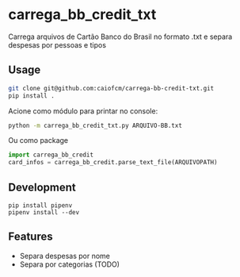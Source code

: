 # carrega_bb_credit_txt

Carrega arquivos de Cartão Banco do Brasil no formato .txt e separa despesas por pessoas e tipos

## Usage

```bash
git clone git@github.com:caiofcm/carrega-bb-credit-txt.git
pip install .
```

Acione como módulo para printar no console:

```bash
python -m carrega_bb_credit_txt.py ARQUIVO-BB.txt
```

Ou como package

```python
import carrega_bb_credit
card_infos = carrega_bb_credit.parse_text_file(ARQUIVOPATH)
```

## Development

```
pip install pipenv
pipenv install --dev
```

## Features

- Separa despesas por nome
- Separa por categorias (TODO)
